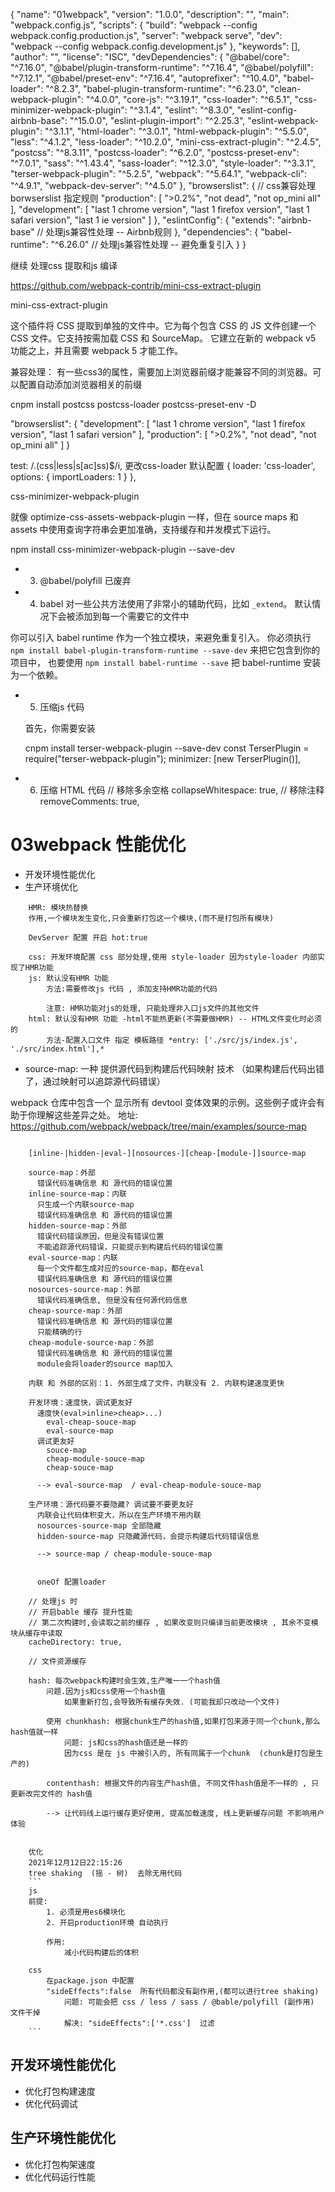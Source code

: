 {
    "name": "01webpack",
    "version": "1.0.0",
    "description": "",
    "main": "webpack.config.js",
    "scripts": {
        "build": "webpack --config webpack.config.production.js",
        "server": "webpack serve",
        "dev": "webpack --config webpack.config.development.js"
    },
    "keywords": [],
    "author": "",
    "license": "ISC",
    "devDependencies": {
        "@babel/core": "^7.16.0",
        "@babel/plugin-transform-runtime": "^7.16.4",
        "@babel/polyfill": "^7.12.1",
        "@babel/preset-env": "^7.16.4",
        "autoprefixer": "^10.4.0",
        "babel-loader": "^8.2.3",
        "babel-plugin-transform-runtime": "^6.23.0",
        "clean-webpack-plugin": "^4.0.0",
        "core-js": "^3.19.1",
        "css-loader": "^6.5.1",
        "css-minimizer-webpack-plugin": "^3.1.4",
        "eslint": "^8.3.0",
        "eslint-config-airbnb-base": "^15.0.0",
        "eslint-plugin-import": "^2.25.3",
        "eslint-webpack-plugin": "^3.1.1",
        "html-loader": "^3.0.1",
        "html-webpack-plugin": "^5.5.0",
        "less": "^4.1.2",
        "less-loader": "^10.2.0",
        "mini-css-extract-plugin": "^2.4.5",
        "postcss": "^8.3.11",
        "postcss-loader": "^6.2.0",
        "postcss-preset-env": "^7.0.1",
        "sass": "^1.43.4",
        "sass-loader": "^12.3.0",
        "style-loader": "^3.3.1",
        "terser-webpack-plugin": "^5.2.5",
        "webpack": "^5.64.1",
        "webpack-cli": "^4.9.1",
        "webpack-dev-server": "^4.5.0"
    },
    "browserslist": {       // css兼容处理 borwserslist 指定规则
        "production": [
            ">0.2%",
            "not dead",
            "not op_mini all"
        ],
        "development": [
            "last 1 chrome version",
            "last 1 firefox version",
            "last 1 safari version",
            "last 1 ie version"
        ]
    },
    "eslintConfig": {
        "extends": "airbnb-base"  // 处理js兼容性处理 -- Airbnb规则
    },
    "dependencies": {
        "babel-runtime": "^6.26.0"  // 处理js兼容性处理 -- 避免重复引入
    }
}


继续 处理css 提取和js 编译

https://github.com/webpack-contrib/mini-css-extract-plugin

mini-css-extract-plugin

这个插件将 CSS 提取到单独的文件中。它为每个包含 CSS 的 JS 文件创建一个 CSS 文件。它支持按需加载 CSS 和 SourceMap。
它建立在新的 webpack v5 功能之上，并且需要 webpack 5 才能工作。


兼容处理：
有一些css3的属性，需要加上浏览器前缀才能兼容不同的浏览器。可以配置自动添加浏览器相关的前缀

cnpm install postcss postcss-loader postcss-preset-env -D

"browserslist": {
  "development": [
    "last 1 chrome version",
    "last 1 firefox version",
    "last 1 safari version"
  ],
  "production": [
    ">0.2%",
    "not dead",
    "not op_mini all"
  ]
}

<!-- 自动处理前缀 - postcss-loader  样式资源集中处理-->
test: /\.(css|less|s[ac]ss)$/i,
更改css-loader 默认配置
{ loader: 'css-loader', options: { importLoaders: 1 } },

<!-- 压缩css -->
css-minimizer-webpack-plugin

就像 optimize-css-assets-webpack-plugin 一样，但在 source maps 和 assets 中使用查询字符串会更加准确，支持缓存和并发模式下运行。

npm install css-minimizer-webpack-plugin --save-dev


* 3. @babel/polyfill   已废弃

* 4. babel 对一些公共方法使用了非常小的辅助代码，比如 `_extend`。 默认情况下会被添加到每一个需要它的文件中

你可以引入 babel runtime 作为一个独立模块，来避免重复引入。
你必须执行 `npm install babel-plugin-transform-runtime --save-dev` 来把它包含到你的项目中，
也要使用 `npm install babel-runtime --save` 把 babel-runtime 安装为一个依赖。

* 5. 压缩js 代码

    首先，你需要安装

    cnpm install terser-webpack-plugin --save-dev
    const TerserPlugin = require("terser-webpack-plugin");
    minimizer: [new TerserPlugin()],

* 6. 压缩 HTML 代码
    // 移除多余空格
    collapseWhitespace: true,
    // 移除注释
    removeComments: true,


# 03webpack 性能优化

* 开发环境性能优化
* 生产环境优化


```
    HMR: 模块热替换
    作用,一个模块发生变化,只会重新打包这一个模块,(而不是打包所有模块)

    DevServer 配置 开启 hot:true

    css: 开发环境配置 css 部分处理,使用 style-loader 因为style-loader 内部实现了HMR功能
    js: 默认没有HMR 功能
        方法:需要修改js 代码 , 添加支持HMR功能的代码

        注意: HMR功能对js的处理, 只能处理非入口js文件的其他文件
    html: 默认没有HMR 功能 -html不能热更新(不需要做HMR) -- HTML文件变化时必须的
        方法-配置入口文件 指定 模板路径 *entry: ['./src/js/index.js', './src/index.html'],*

```

*  source-map: 一种 提供源代码到构建后代码映射 技术 （如果构建后代码出错了，通过映射可以追踪源代码错误）

webpack 仓库中包含一个 显示所有 devtool 变体效果的示例。这些例子或许会有助于你理解这些差异之处。
地址: https://github.com/webpack/webpack/tree/main/examples/source-map

```

    [inline-|hidden-|eval-][nosources-][cheap-[module-]]source-map

    source-map：外部
      错误代码准确信息 和 源代码的错误位置
    inline-source-map：内联
      只生成一个内联source-map
      错误代码准确信息 和 源代码的错误位置
    hidden-source-map：外部
      错误代码错误原因，但是没有错误位置
      不能追踪源代码错误，只能提示到构建后代码的错误位置
    eval-source-map：内联
      每一个文件都生成对应的source-map，都在eval
      错误代码准确信息 和 源代码的错误位置
    nosources-source-map：外部
      错误代码准确信息, 但是没有任何源代码信息
    cheap-source-map：外部
      错误代码准确信息 和 源代码的错误位置
      只能精确的行
    cheap-module-source-map：外部
      错误代码准确信息 和 源代码的错误位置
      module会将loader的source map加入

    内联 和 外部的区别：1. 外部生成了文件，内联没有 2. 内联构建速度更快

    开发环境：速度快，调试更友好
      速度快(eval>inline>cheap>...)
        eval-cheap-souce-map
        eval-source-map
      调试更友好
        souce-map
        cheap-module-souce-map
        cheap-souce-map

      --> eval-source-map  / eval-cheap-module-souce-map

    生产环境：源代码要不要隐藏? 调试要不要更友好
      内联会让代码体积变大，所以在生产环境不用内联
      nosources-source-map 全部隐藏
      hidden-source-map 只隐藏源代码，会提示构建后代码错误信息

      --> source-map / cheap-module-souce-map


      oneOf 配置loader

    // 处理js 时
    // 开启bable 缓存 提升性能
    // 第二次构建时,会读取之前的缓存 , 如果改变则只编译当前更改模块 , 其余不变模块从缓存中读取
    cacheDirectory: true,

    // 文件资源缓存

    hash: 每次webpack构建时会生效,生产唯一一个hash值
        问题.因为js和css使用一个hash值
            如果重新打包,会导致所有缓存失效. (可能我却只改动一个文件)

        使用 chunkhash: 根据chunk生产的hash值,如果打包来源于同一个chunk,那么hash值就一样
            问题: js和css的hash值还是一样的
            因为css 是在 js 中被引入的, 所有同属于一个chunk  (chunk是打包是生产的)

        contenthash: 根据文件的内容生产hash值, 不同文件hash值是不一样的 , 只更新改完文件的 hash值

        --> 让代码线上运行缓存更好使用, 提高加载速度, 线上更新缓存问题 不影响用户体验


    优化
    2021年12月12日22:15:26
    tree shaking  (摇 - 树)  去除无用代码
    ``` 
    js
    前提: 
        1. 必须是用es6模块化
        2. 开启production环境 自动执行
        
        作用: 
            减小代码构建后的体积

    css
        在package.json 中配置
        "sideEffects":false  所有代码都没有副作用,(都可以进行tree shaking)
            问题: 可能会把 css / less / sass / @bable/polyfill (副作用) 文件干掉       
            解决: "sideEffects":['*.css']  过滤
    ```

```


## 开发环境性能优化
* 优化打包构建速度
* 优化代码调试

## 生产环境性能优化
* 优化打包构架速度
* 优化代码运行性能


